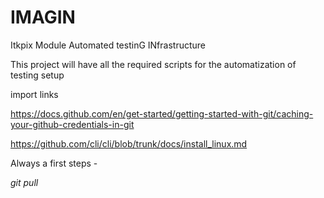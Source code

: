 # IMAGIN
Itkpix Module Automated testinG INfrastructure

This project will have all the required scripts for the automatization of testing setup 

import links

https://docs.github.com/en/get-started/getting-started-with-git/caching-your-github-credentials-in-git

https://github.com/cli/cli/blob/trunk/docs/install_linux.md

Always a first steps -

*git pull*

